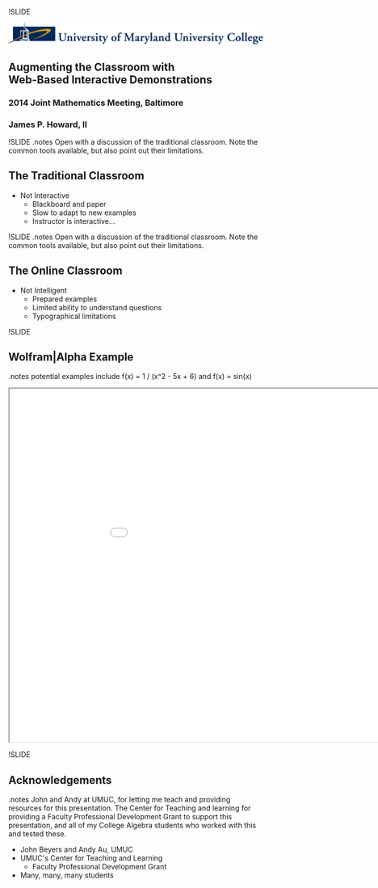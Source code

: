!SLIDE 

![UMUCLogo](umuclogo.jpg "UMUC Logo")
## Augmenting the Classroom with<br/>Web-Based Interactive Demonstrations
### 2014 Joint Mathematics Meeting, Baltimore
### James P. Howard, II

!SLIDE
.notes Open with a discussion of the traditional classroom.  Note the
common tools available, but also point out their limitations. 

## The Traditional Classroom

* Not Interactive
  * Blackboard and paper
  * Slow to adapt to new examples
  * Instructor is interactive...

!SLIDE
.notes Open with a discussion of the traditional classroom.  Note the
common tools available, but also point out their limitations. 

## The Online Classroom

* Not Intelligent
  * Prepared examples
  * Limited ability to understand questions
  * Typographical limitations

!SLIDE

## Wolfram|Alpha Example
.notes potential examples include f(x) = 1 / (x^2 - 5x + 6) and f(x) = sin(x)

<iframe src="file/domainrange.html" width="1000" height="700" align="center"></iframe>

!SLIDE
## Acknowledgements
.notes John and Andy at UMUC, for letting me teach and providing
resources for this presentation.  The Center for Teaching and learning
for providing a Faculty Professional Development Grant to support this
presentation, and all of my College Algebra students who worked with
this and tested these.

* John Beyers and Andy Au, UMUC
* UMUC's Center for Teaching and Learning
  * Faculty Professional Development Grant
* Many, many, many students
